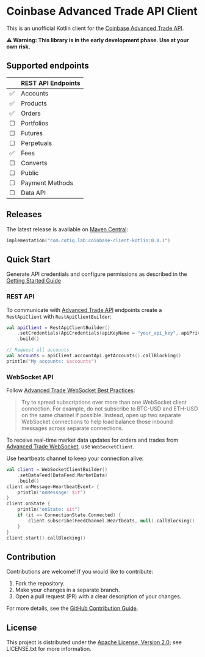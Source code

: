 # Coinbase Advanced Trade API Client

This is an unofficial Kotlin client for the [Coinbase Advanced Trade API](https://docs.cdp.coinbase.com/advanced-trade/docs/welcome).

**⚠ Warning: This library is in the early development phase. Use at your own risk.**

## Supported endpoints

|    | REST API Endpoints          |
|----|-----------------------------|
| ✅ | Accounts                    |
| ✅ | Products                    |
| ✅ | Orders                      |
| ☐  | Portfolios                  |
| ☐  | Futures                     |
| ☐  | Perpetuals                  |
| ✅ | Fees                        |
| ☐  | Converts                    |
| ☐  | Public                      |
| ☐  | Payment Methods             |
| ☐  | Data API                    |

## Releases

The latest release is available on [Maven Central](https://central.sonatype.com/artifact/com.cotiq.lab/coinbase-client-kotlin):

```kotlin
implementation("com.cotiq.lab:coinbase-client-kotlin:0.0.1")
```

## Quick Start

Generate API credentials and configure permissions as described in the [Getting Started Guide](https://docs.cdp.coinbase.com/advanced-trade/docs/getting-started)

### REST API

To communicate with [Advanced Trade API](https://docs.cdp.coinbase.com/advanced-trade/docs/api-overview) endpoints create a `RestApiClient` with `RestApiClientBuilder`:

```kotlin
val apiClient = RestApiClientBuilder()
    .setCredentials(ApiCredentials(apiKeyName = "your_api_key", apiPrivateKey = "your_private_key"))
    .build()

// Request all accounts
val accounts = apiClient.accountApi.getAccounts().callBlocking()
println("My accounts: $accounts")
```

### WebSocket API

Follow [Advanced Trade WebSocket Best Practices](https://docs.cdp.coinbase.com/advanced-trade/docs/ws-best-practices):
> Try to spread subscriptions over more than one WebSocket client connection.
> For example, do not subscribe to BTC-USD and ETH-USD on the same channel if possible.
> Instead, open up two separate WebSocket connections to help load balance those inbound messages across separate connections.

To receive real-time market data updates for orders and trades from [Advanced Trade WebSocket](https://docs.cdp.coinbase.com/advanced-trade/docs/ws-overview), use `WebSocketClient`.

Use heartbeats channel to keep your connection alive:

```kotlin
val client = WebSocketClientBuilder()
    .setDataFeed(DataFeed.MarketData)
    .build()
client.onMessage<HeartbeatEvent> {
    println("onMessage: $it")
}
client.onState {
    println("onState: $it")
    if (it == ConnectionState.Connected) {
        client.subscribe(FeedChannel.Heartbeats, null).callBlocking()
    }
}
client.start().callBlocking()
```

## Contribution

Contributions are welcome! If you would like to contribute:

1. Fork the repository.
2. Make your changes in a separate branch.
3. Open a pull request (PR) with a clear description of your changes.

For more details, see the [GitHub Contribution Guide](https://docs.github.com/en/get-started/exploring-projects-on-github/contributing-to-a-project).

## License

This project is distributed under the
[Apache License, Version 2.0](http://www.apache.org/licenses/LICENSE-2.0);
see LICENSE.txt for more information.